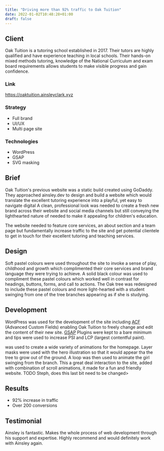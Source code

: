 ```yaml
---
title: "Driving more than 92% traffic to Oak Tuition"
date: 2022-01-02T10:48:28+01:00
draft: false
---
```


## Client
Oak Tuition is a tutoring school established in 2017. Their tutors are highly qualified and have experience teaching
in local schools. Their hands-on mixed methods tutoring, knowledge of the National Curriculum and exam board
requirements allows students to make visible progress and gain confidence.

### Link
https://oaktuition.ainsleyclark.xyz

### Strategy
- Full brand
- UI/UX
- Multi page site

### Technologies
- WordPress
- GSAP
- SVG masking

## Brief
Oak Tuition's previous website was a static build created using GoDaddy. They approached ainsley.dev to design and build
a website which would translate the excellent tutoring experience into a playful, yet easy to navigate digital
A clean, professional look was needed to create a fresh new brand across their website and social media channels but
still conveying the lighthearted nature of needed to make it appealing for children's education.

The website needed to feature core services, an about section and a team page but fundamentally increase traffic to the
site and get potential clientele to get in touch for their excellent tutoring and teaching services.

## Design
Soft pastel colours were used throughout the site to invoke a sense of play, childhood and growth which complimented
their core services and brand language they were trying to achieve. A solid black colour was used to compliment these
pastel colours which worked well in contrast for headings, buttons, forms, and call to actions. The Oak tree was
redesigned to include these pastel colours and more light-hearted with a student swinging from one of the tree branches
appearing as if she is studying.

## Development
WordPress was used for the development of the site including [ACF](https://www.advancedcustomfields.com/) (Advanced
Custom Fields) enabling Oak Tuition to freely change and edit the content of their new site. [GSAP](https://greensock.com/gsap/)
Plugins were kept to a bare minimum and tips were used to increase PSI and LCP (largest contentful paint).

was used to create a wide variety of animations for the homepage. Layer masks were used with the hero illustration so
that it would appear tha the tree to grow out of the ground. A loop was then used to animate the girl swinging from the
branch. This a great deal interaction to the site, added with combination of scroll animations, it made for a fun and
friendly website. TODO Steph, does this last bit need to be changed>

## Results
- 92% increase in traffic
- Over 200 conversions

## Testimonial
Ainsley is fantastic. Makes the whole process of web development through his support and expertise. Highly recommend and
would definitely work with Ainsley again.
